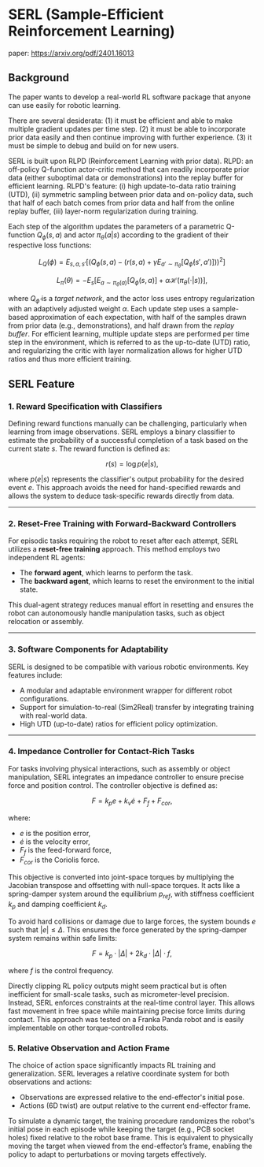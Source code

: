 # SERL (Sample-Efficient Reinforcement Learning)

paper: https://arxiv.org/pdf/2401.16013

## Background

The paper wants to develop a real-world RL software package that anyone can use easily for robotic learning.

There are several desiderata:
(1) it must be efficient and able to make multiple gradient updates per time step.
(2) it must be able to incorporate prior data easily and then continue improving with further experience.
(3) it must be simple to debug and build on for new users.

SERL is built upon RLPD (Reinforcement Learning with prior data). RLPD: an off-policy Q-function actor-critic method that can readily incorporate prior data (either suboptimal data or demonstrations) into the replay buffer for efficient learning.
RLPD's feature: (i) high update-to-data ratio training (UTD), (ii) symmetric sampling between prior data and on-policy data, such that half of each batch comes from prior data and half from the online replay buffer, (iii) layer-norm regularization during training.

Each step of the algorithm updates the parameters of a parametric Q-function $Q_{\phi}(s, a)$ and actor $\pi_{\theta}(a|s)$ according to the gradient of their respective loss functions:

$$
L_Q(\phi) = E_{s, a, s'} \left[ \left( Q_\phi(s, a) - \left( r(s, a) + \gamma E_{a' \sim \pi_\theta} [Q_{\hat{\phi}}(s', a')] \right) \right)^2 \right]
$$

$$
L_\pi(\theta) = -E_{s} \left[ E_{a \sim \pi_\theta(a)} \left[ Q_\phi(s, a) \right] + \alpha \mathcal{H}(\pi_\theta(\cdot|s)) \right],
$$

where $Q_{\hat{\phi}}$ is a *target network*, and the actor loss uses entropy regularization with an adaptively adjusted weight $\alpha$. Each update step uses a sample-based approximation of each expectation, with half of the samples drawn from prior data (e.g., demonstrations), and half drawn from the *replay buffer*. For efficient learning, multiple update steps are performed per time step in the environment, which is referred to as the up-to-date (UTD) ratio, and regularizing the critic with layer normalization allows for higher UTD ratios and thus more efficient training.


## SERL Feature

### 1. **Reward Specification with Classifiers**
Defining reward functions manually can be challenging, particularly when learning from image observations. SERL employs a binary classifier to estimate the probability of a successful completion of a task based on the current state $s$. The reward function is defined as:

$$
r(s) = \log p(e|s),
$$

where $p(e|s)$ represents the classifier's output probability for the desired event $e$. This approach avoids the need for hand-specified rewards and allows the system to deduce task-specific rewards directly from data.

---

### 2. **Reset-Free Training with Forward-Backward Controllers**
For episodic tasks requiring the robot to reset after each attempt, SERL utilizes a **reset-free training** approach. This method employs two independent RL agents:
- The **forward agent**, which learns to perform the task.
- The **backward agent**, which learns to reset the environment to the initial state.

This dual-agent strategy reduces manual effort in resetting and ensures the robot can autonomously handle manipulation tasks, such as object relocation or assembly.

---

### 3. **Software Components for Adaptability**
SERL is designed to be compatible with various robotic environments. Key features include:
- A modular and adaptable environment wrapper for different robot configurations.
- Support for simulation-to-real (Sim2Real) transfer by integrating training with real-world data.
- High UTD (up-to-date) ratios for efficient policy optimization.

---

### 4. **Impedance Controller for Contact-Rich Tasks**
For tasks involving physical interactions, such as assembly or object manipulation, SERL integrates an impedance controller to ensure precise force and position control. The controller objective is defined as:

$$
F = k_p e + k_v \dot{e} + F_{f} + F_{cor},
$$

where:
- $e$ is the position error,
- $\dot{e}$ is the velocity error,
- $F_f$ is the feed-forward force,
- $F_{cor}$ is the Coriolis force.

This objective is converted into joint-space torques by multiplying the Jacobian transpose and offsetting with null-space torques. It acts like a spring-damper system around the equilibrium $p_{ref}$, with stiffness coefficient $k_p$ and damping coefficient $k_d$.

To avoid hard collisions or damage due to large forces, the system bounds $e$ such that $|e| \leq \Delta$. This ensures the force generated by the spring-damper system remains within safe limits:

$$
F = k_p \cdot |\Delta| + 2k_d \cdot |\Delta| \cdot f,
$$

where $f$ is the control frequency.

Directly clipping RL policy outputs might seem practical but is often inefficient for small-scale tasks, such as micrometer-level precision. Instead, SERL enforces constraints at the real-time control layer. This allows fast movement in free space while maintaining precise force limits during contact. This approach was tested on a Franka Panda robot and is easily implementable on other torque-controlled robots.

### 5. **Relative Observation and Action Frame**
The choice of action space significantly impacts RL training and generalization. SERL leverages a relative coordinate system for both observations and actions:
- Observations are expressed relative to the end-effector's initial pose.
- Actions (6D twist) are output relative to the current end-effector frame.

To simulate a dynamic target, the training procedure randomizes the robot's initial pose in each episode while keeping the target (e.g., PCB socket holes) fixed relative to the robot base frame. This is equivalent to physically moving the target when viewed from the end-effector’s frame, enabling the policy to adapt to perturbations or moving targets effectively.

